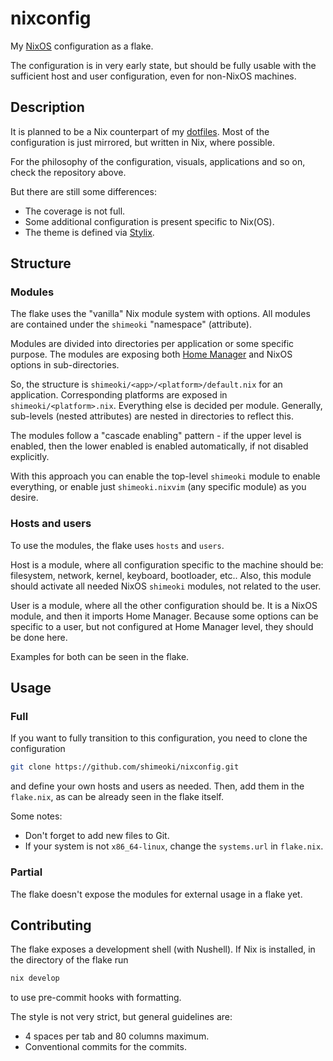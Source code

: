 # nixconfig

My [NixOS](https://nixos.org/) configuration as a flake.

The configuration is in very early state, but should be fully usable with the
sufficient host and user configuration, even for non-NixOS machines.

## Description

It is planned to be a Nix counterpart of my
[dotfiles](https://github.com/shimeoki/dotfiles). Most of the configuration is
just mirrored, but written in Nix, where possible.

For the philosophy of the configuration, visuals, applications and so on, check
the repository above.

But there are still some differences:

- The coverage is not full.
- Some additional configuration is present specific to Nix(OS).
- The theme is defined via [Stylix](https://github.com/nix-community/stylix).

## Structure

### Modules

The flake uses the "vanilla" Nix module system with options. All modules are
contained under the `shimeoki` "namespace" (attribute).

Modules are divided into directories per application or some specific purpose.
The modules are exposing both
[Home Manager](https://github.com/nix-community/home-manager) and NixOS options
in sub-directories.

So, the structure is `shimeoki/<app>/<platform>/default.nix` for an application.
Corresponding platforms are exposed in `shimeoki/<platform>.nix`. Everything
else is decided per module. Generally, sub-levels (nested attributes) are nested
in directories to reflect this.

The modules follow a "cascade enabling" pattern - if the upper level is enabled,
then the lower enabled is enabled automatically, if not disabled explicitly.

With this approach you can enable the top-level `shimeoki` module to enable
everything, or enable just `shimeoki.nixvim` (any specific module) as you
desire.

### Hosts and users

To use the modules, the flake uses `hosts` and `users`.

Host is a module, where all configuration specific to the machine should be:
filesystem, network, kernel, keyboard, bootloader, etc.. Also, this module
should activate all needed NixOS `shimeoki` modules, not related to the user.

User is a module, where all the other configuration should be. It is a NixOS
module, and then it imports Home Manager. Because some options can be specific
to a user, but not configured at Home Manager level, they should be done here.

Examples for both can be seen in the flake.

## Usage

### Full

If you want to fully transition to this configuration, you need to clone the
configuration

```sh
git clone https://github.com/shimeoki/nixconfig.git
```

and define your own hosts and users as needed. Then, add them in the
`flake.nix`, as can be already seen in the flake itself.

Some notes:

- Don't forget to add new files to Git.
- If your system is not `x86_64-linux`, change the `systems.url` in `flake.nix`.

### Partial

The flake doesn't expose the modules for external usage in a flake yet.

## Contributing

The flake exposes a development shell (with Nushell). If Nix is installed, in
the directory of the flake run

```sh
nix develop
```

to use pre-commit hooks with formatting.

The style is not very strict, but general guidelines are:

- 4 spaces per tab and 80 columns maximum.
- Conventional commits for the commits.
